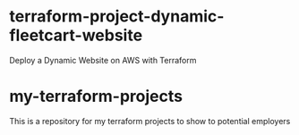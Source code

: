# terraform-project-dynamic-fleetcart-website
Deploy a Dynamic Website on AWS with Terraform

# my-terraform-projects
This is a repository for my terraform projects to show to potential employers
